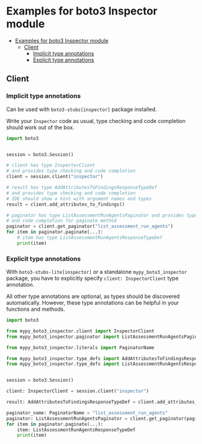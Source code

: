 <a id="examples-for-boto3-inspector-module"></a>

# Examples for boto3 Inspector module

- [Examples for boto3 Inspector module](#examples-for-boto3-inspector-module)
  - [Client](#client)
    - [Implicit type annotations](#implicit-type-annotations)
    - [Explicit type annotations](#explicit-type-annotations)

<a id="client"></a>

## Client

<a id="implicit-type-annotations"></a>

### Implicit type annotations

Can be used with `boto3-stubs[inspector]` package installed.

Write your `Inspector` code as usual, type checking and code completion should
work out of the box.

```python
import boto3


session = boto3.Session()

# client has type InspectorClient
# and provides type checking and code completion
client = session.client("inspector")

# result has type AddAttributesToFindingsResponseTypeDef
# and provides type checking and code completion
# IDE should show a hint with argument names and types
result = client.add_attributes_to_findings()

# paginator has type ListAssessmentRunAgentsPaginator and provides type checking
# and code completion for paginate method
paginator = client.get_paginator("list_assessment_run_agents")
for item in paginator.paginate(...):
    # item has type ListAssessmentRunAgentsResponseTypeDef
    print(item)
```

<a id="explicit-type-annotations"></a>

### Explicit type annotations

With `boto3-stubs-lite[inspector]` or a standalone `mypy_boto3_inspector`
package, you have to explicitly specify `client: InspectorClient` type
annotation.

All other type annotations are optional, as types should be discovered
automatically. However, these type annotations can be helpful in your functions
and methods.

```python
import boto3

from mypy_boto3_inspector.client import InspectorClient
from mypy_boto3_inspector.paginator import ListAssessmentRunAgentsPaginator

from mypy_boto3_inspector.literals import PaginatorName

from mypy_boto3_inspector.type_defs import AddAttributesToFindingsResponseTypeDef
from mypy_boto3_inspector.type_defs import ListAssessmentRunAgentsResponseTypeDef


session = boto3.Session()

client: InspectorClient = session.client("inspector")

result: AddAttributesToFindingsResponseTypeDef = client.add_attributes_to_findings()

paginator_name: PaginatorName = "list_assessment_run_agents"
paginator: ListAssessmentRunAgentsPaginator = client.get_paginator(paginator_name)
for item in paginator.paginate(...):
    item: ListAssessmentRunAgentsResponseTypeDef
    print(item)
```
